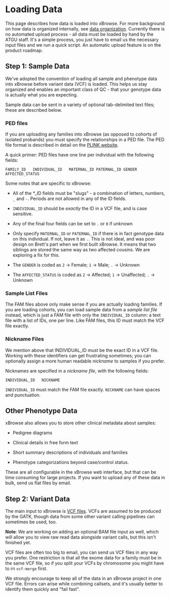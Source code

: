 Loading Data
============

This page describes how data is loaded into xBrowse.
For more background on how data is organized internally, see <a href="data-organization">data organization</a>.
Currently there is no automated upload process - all data must be loaded by hand by the ATGU staff.
It's a simple process, you just have to email us the necessary input files and we run a quick script.
An automatic upload feature is on the product roadmap.

## Step 1: Sample Data

We've adopted the convention of loading all sample and phenotype data into xBrowse before variant data (VCF) is loaded.
This helps us stay organized and enables an important class of QC -
that your genotype data is actually what you are expecting.

Sample data can be sent in a variety of optional tab-delimited text files; these are described below.

### PED files

If you are uploading any families into xBrowse (as opposed to cohorts of isolated probands)
you must specify the relationships in a PED file.
The PED file format is described in detail on the
[PLINK website](http://pngu.mgh.harvard.edu/~purcell/plink/data.shtml#long).

A quick primer: PED files have one line per individual with the following fields:

    FAMILY_ID   INDIVIDUAL_ID   MATERNAL_ID PATERNAL_ID GENDER  AFFECTED_STATUS

Some notes that are specific to xBrowse:

- All of the *_ID fields must be "slugs" - a combination of letters, numbers, `_` and `-`.
Periods are not allowed in any of the ID fields.

- `INDIVIDUAL_ID` should be *exactly* the ID in a VCF file, and is case sensitive.

- Any of the final four fields can be set to `.` or `0` if unknown

- Only specify `MATERNAL_ID` or `PATERNAL_ID` if there is in fact genotype data on this individual.
If not, leave it as `.`.
This is not ideal, and was poor design on Brett's part when we first built xBrowse.
It means that two siblings are stored the same way as two affected cousins.
We are exploring a fix for this.

- The `GENDER` is coded as `2` -> Female; `1` -> Male; `.` -> Unknown

- The `AFFECTED_STATUS` is coded as `2` -> Affected; `1` -> Unaffected; `.` -> Unknown

### Sample List Files

The FAM files above only make sense if you are actually loading families.
If you are loading cohorts, you can load sample data from a *sample list file* instead,
which is just a FAM file with only the `INDIVIDUAL_ID` column: a text file with a list of IDs, one per line.
Like FAM files, this ID must match the VCF file exactly.

### Nickname Files

We mention above that INDIVIDUAL_ID must be the exact ID in a VCF file.
Working with these identifiers can get frustrating sometimes;
you can optionally assign a more human readable *nickname* to samples if you prefer.

Nicknames are specified in a *nickname file*, with the following fields:

    INDIVIDUAL_ID   NICKNAME

`INDIVIDUAL_ID` must match the FAM file exactly. `NICKNAME` can have spaces and punctuation.

## Other Phenotype Data

xBrowse also allows you to store other clinical metadata about samples:

- Pedigree diagrams

- Clinical details in free form text

- Short summary descriptions of individuals and families

- Phenotype categorizations beyond case/control status.

These are all configurable in the xBrowse web interface, but that can be time consuming for large projects.
If you want to upload any of these data in bulk, send us flat files by email.

## Step 2: Variant Data

The main input to xBrowse is <a href="www.1000genomes.org/wiki/Analysis/Variant Call Format/vcf-variant-call-format-version-41">VCF files</a>.
VCFs are assumed to be produced by the GATK,
though data from some other variant calling pipelines can sometimes be used, too.

**Note**: We are working on adding an optional BAM file input as well,
which will allow you to view raw read data alongside variant calls, but this isn't finished yet.

VCF files are often too big to email, you can send us VCF files in any way you prefer.
One restriction is that all the exome data for a family must be in the same VCF file,
so if you split your VCFs by chromosome you might have to rn `vcf-merge` first.

We strongly encourage to keep all of the data in an xBrowse project in one VCF file.
Errors can arise while combining callsets, and it's usually better to identify them quickly and "fail fast".